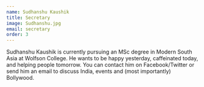 ```yaml
---
name: Sudhanshu Kaushik
title: Secretary
image: Sudhanshu.jpg
email: secretary
order: 3
---
```


Sudhanshu Kaushik is currently pursuing an MSc degree in Modern South Asia at Wolfson College. He wants to be happy yesterday, caffeinated today, and helping people tomorrow. You can contact him on Facebook/Twitter or send him an email to discuss India, events and (most importantly) Bollywood.
